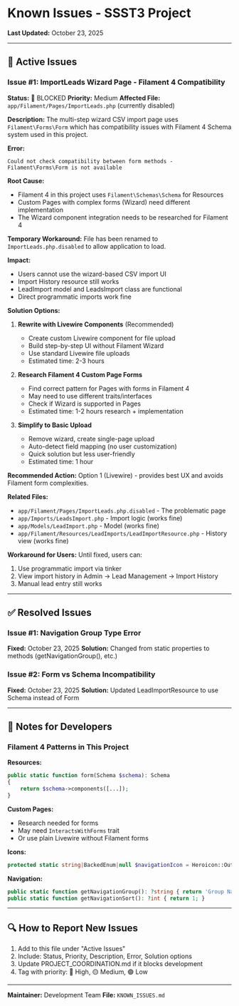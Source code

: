 # Known Issues - SSST3 Project

**Last Updated:** October 23, 2025

---

## 🐛 Active Issues

### Issue #1: ImportLeads Wizard Page - Filament 4 Compatibility

**Status:** 🔴 BLOCKED
**Priority:** Medium
**Affected File:** `app/Filament/Pages/ImportLeads.php` (currently disabled)

**Description:**
The multi-step wizard CSV import page uses `Filament\Forms\Form` which has compatibility issues with Filament 4 Schema system used in this project.

**Error:**
```
Could not check compatibility between form methods - Filament\Forms\Form is not available
```

**Root Cause:**
- Filament 4 in this project uses `Filament\Schemas\Schema` for Resources
- Custom Pages with complex forms (Wizard) need different implementation
- The Wizard component integration needs to be researched for Filament 4

**Temporary Workaround:**
File has been renamed to `ImportLeads.php.disabled` to allow application to load.

**Impact:**
- Users cannot use the wizard-based CSV import UI
- Import History resource still works
- LeadImport model and LeadsImport class are functional
- Direct programmatic imports work fine

**Solution Options:**

1. **Rewrite with Livewire Components** (Recommended)
   - Create custom Livewire component for file upload
   - Build step-by-step UI without Filament Wizard
   - Use standard Livewire file uploads
   - Estimated time: 2-3 hours

2. **Research Filament 4 Custom Page Forms**
   - Find correct pattern for Pages with forms in Filament 4
   - May need to use different traits/interfaces
   - Check if Wizard is supported in Pages
   - Estimated time: 1-2 hours research + implementation

3. **Simplify to Basic Upload**
   - Remove wizard, create single-page upload
   - Auto-detect field mapping (no user customization)
   - Quick solution but less user-friendly
   - Estimated time: 1 hour

**Recommended Action:**
Option 1 (Livewire) - provides best UX and avoids Filament form complexities.

**Related Files:**
- `app/Filament/Pages/ImportLeads.php.disabled` - The problematic page
- `app/Imports/LeadsImport.php` - Import logic (works fine)
- `app/Models/LeadImport.php` - Model (works fine)
- `app/Filament/Resources/LeadImports/LeadImportResource.php` - History view (works fine)

**Workaround for Users:**
Until fixed, users can:
1. Use programmatic import via tinker
2. View import history in Admin → Lead Management → Import History
3. Manual lead entry still works

---

## ✅ Resolved Issues

### Issue #1: Navigation Group Type Error
**Fixed:** October 23, 2025
**Solution:** Changed from static properties to methods (getNavigationGroup(), etc.)

### Issue #2: Form vs Schema Incompatibility
**Fixed:** October 23, 2025
**Solution:** Updated LeadImportResource to use Schema instead of Form

---

## 📝 Notes for Developers

### Filament 4 Patterns in This Project

**Resources:**
```php
public static function form(Schema $schema): Schema
{
    return $schema->components([...]);
}
```

**Custom Pages:**
- Research needed for forms
- May need `InteractsWithForms` trait
- Or use plain Livewire without Filament forms

**Icons:**
```php
protected static string|BackedEnum|null $navigationIcon = Heroicon::OutlinedIconName;
```

**Navigation:**
```php
public static function getNavigationGroup(): ?string { return 'Group Name'; }
public static function getNavigationSort(): ?int { return 1; }
```

---

## 🔍 How to Report New Issues

1. Add to this file under "Active Issues"
2. Include: Status, Priority, Description, Error, Solution options
3. Update PROJECT_COORDINATION.md if it blocks development
4. Tag with priority: 🔴 High, 🟡 Medium, 🟢 Low

---

**Maintainer:** Development Team
**File:** `KNOWN_ISSUES.md`
